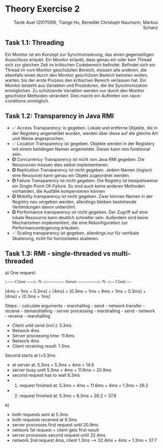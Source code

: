 # Theory Exercise 2

<p style="text-align: right">Tarek Auel (2917599), Tiange Hu, Benedikt Christoph Naumann, Markus Schanz</p>

## Task 1.1: Threading
Ein Monitor ist ein Konzept zur Synchronisierung, das einen gegenseitigen Ausschluss erlaubt. Ein
Monitor erlaubt, dass genau ein oder kein Thread sich zur gleichen Zeit im kritischen Codebereich
befindet. Befindet sich ein Thread im vom Montior geschützten Bereich, müssen alle anderen, die 
ebenfalls einen durch den Monitor geschützen Bereich betreten wollen, warten, bis der erste Prozess
den kritischen Bereich verlassen hat. Ein Monitor besteht aus Variablen und Prozeduren, die die 
Synchronization ermöglichen. Zu schützende Variablen werden nur durch den Monitor geschütze Methoden
 verändert. Dies macht ein Auftreten von raice-conditions unmöglich.

## Task 1.2: Transparency in Java RMI
* :white_check_mark: Access Transparency: is gegeben. Lokale und entferne Objekte, die in der
Registery angemeldet wurden, werden über diese auf die gleiche Art und Weise angesprochen.
* :white_check_mark: Location Transparency ist gegeben. Objekte werden in der Registery mit einem
beliebigen Namen angemeldet. Dieser kann rein funktional sein.
* :negative_squared_cross_mark: Concurrency Transparency ist nicht von Java RMI gegeben. Die
Ressourcen müssen dies selbst implementieren.
* :negative_squared_cross_mark: Replication Transparency ist nicht gegeben. Jedem Namen (logisch
eine Resource) kann genau ein Objekt zugeordnet werden.
* :negative_squared_cross_mark: Failure Transparency ist nicht gegeben. Die Registry ist
beispielsweise ein Single-Point-Of-Failure. Es sind auch keine anderen Methoden vorhanden, die
Ausfälle kompensieren können
* :negative_squared_cross_mark: Mobility transparency ist nicht gegeben. Zwar können Namen in der
Registry neu vergeben werden, allerdings bleiben bestehende Verbindungen davon unberührt.
* :negative_squared_cross_mark: Performance transparency ist nicht gegeben. Der Zugriff auf eine
lokale Ressource kann deutlich schneller sein. Außerdem sind keine Mechanismen implementiert, die 
eine Rekonfiguration zur Performancesteigerung erlauben.
* :white_check_mark: Scaling transparency ist gegeben, allerdings nur für vertikale
Skalierung, nciht für horizontales skalieren.

## Task 1.3: RMI - single-threaded vs multi-threaded
a)
One request:
<p style="font-family: Consolas">
| ----- Client -----|-- N --|------------- Server --------------|-- N --|--- Client ---
 
[4ms + 1ms + 0.3ms] + [4ms] + [0.3ms + 1ms + 9ms + 1ms + 0.3ms] + [4ms] + [0.3ms + 1ms]
</p>
Steps:
- calculate arguments
- marshalling
- send
- network transfer
- receive
- demarshalling
- server processing
- marshalling
- send
- network
- receive
- marshalling


- Client until send (incl.): 5.3ms
- Network 4ms
- Server processing time: 11.6ms
- Network 4ms 
- Client receiving result: 1.3ms


Second starts at t=5.3ms
- at server at: 5.3ms + 5.3ms + 4ms = 14.6
- server busy until 5.3ms + 4ms + 11.6ms = 20.9ms
- second request has to wait 6.3ms
- 1. request finished at: 5.3ms + 4ms + 11.6ms + 4ms + 1.3ms = 26.2
- 2. request finished at: 5.3ms + 6.3ms + 26.2 = 37.8

b)
- both requests sent at 5.3ms
- both requests received at 9.3ms
- server processes first request until 20.9ms
- network 1st request + client gets first result
- server processes second request until 32.4ms
- network 2nd request 4ms, client 1.3ms --> 32.4ms + 4ms + 1.3ms = 37.7